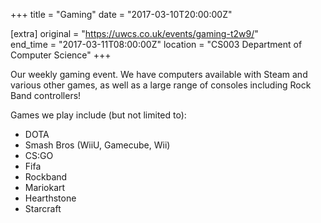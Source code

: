 +++
title = "Gaming"
date = "2017-03-10T20:00:00Z"

[extra]
original = "https://uwcs.co.uk/events/gaming-t2w9/"    
end_time = "2017-03-11T08:00:00Z"
location = "CS003 Department of Computer Science"
+++

Our weekly gaming event. We have computers available with Steam and various other games, as well as a large range of consoles including Rock Band controllers\!

  

Games we play include (but not limited to):

  - DOTA  
  - Smash Bros (WiiU, Gamecube, Wii)  
  - CS:GO  
  - Fifa  
  - Rockband  
  - Mariokart  
  - Hearthstone  
  - Starcraft

